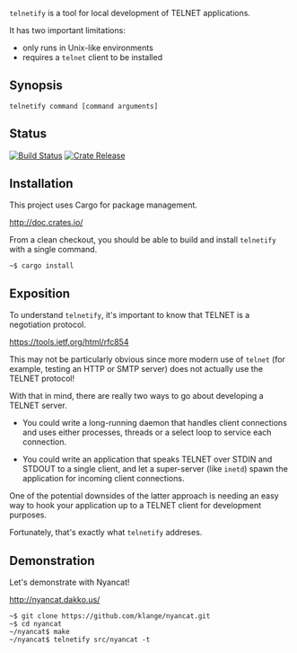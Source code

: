 `telnetify` is a tool for local development of TELNET applications.

It has two important limitations:

- only runs in Unix-like environments
- requires a `telnet` client to be installed


Synopsis
--------

    telnetify command [command arguments]


Status
------

[![Build Status](https://travis-ci.org/acdimalev/telnetify.svg?branch=master)](https://travis-ci.org/acdimalev/telnetify)
[![Crate Release](https://img.shields.io/crates/v/telnetify.svg)](https://crates.io/crates/telnetify)


Installation
------------

This project uses Cargo for package management.

http://doc.crates.io/

From a clean checkout, you should be able to build and install `telnetify` with
a single command.

    ~$ cargo install


Exposition
----------

To understand `telnetify`, it's important to know that TELNET is a negotiation
protocol.

https://tools.ietf.org/html/rfc854

This may not be particularly obvious since more modern use of `telnet` (for
example, testing an HTTP or SMTP server) does not actually use the TELNET
protocol!

With that in mind, there are really two ways to go about developing a TELNET
server.

- You could write a long-running daemon that handles client connections and
  uses either processes, threads or a select loop to service each connection.

- You could write an application that speaks TELNET over STDIN and STDOUT to a
  single client, and let a super-server (like `inetd`) spawn the application
  for incoming client connections.

One of the potential downsides of the latter approach is needing an easy way to
hook your application up to a TELNET client for development purposes.

Fortunately, that's exactly what `telnetify` addreses.


Demonstration
-------------

Let's demonstrate with Nyancat!

http://nyancat.dakko.us/

    ~$ git clone https://github.com/klange/nyancat.git
    ~$ cd nyancat
    ~/nyancat$ make
    ~/nyancat$ telnetify src/nyancat -t
